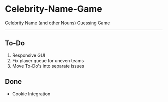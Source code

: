 # Celebrity-Name-Game
Celebrity Name (and other Nouns) Guessing Game

---

## To-Do
1. Responsive GUI
2. Fix player queue for uneven teams
3. Move To-Do's into separate issues

## Done
 - Cookie Integration
